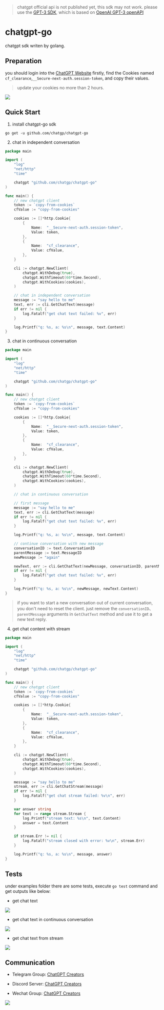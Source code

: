 > chatgpt official api is not published yet, this sdk may not work. please use the [GPT-3 SDK](https://github.com/chatgp/gpt3), which is based on [OpenAI GPT-3 openAPI](https://beta.openai.com/docs/api-reference/introduction)

# chatgpt-go

chatgpt sdk writen by golang.

## Preparation

you should login into the [ChatGPT Website](https://chat.openai.com/chat) firstly, find the Cookies named `cf_clearance`,`__Secure-next-auth.session-token`, and copy their values.

> update your cookies no more than 2 hours.

![](./images/chatgpt_cookies.png)

## Quick Start

1. install chatgpt-go sdk

```shell
go get -u github.com/chatgp/chatgpt-go
```

2. chat in independent conversation

```go
package main

import (
	"log"
	"net/http"
	"time"

	chatgpt "github.com/chatgp/chatgpt-go"
)

func main() {
	// new chatgpt client
	token := `copy-from-cookies`
	cfValue := "copy-from-cookies"

	cookies := []*http.Cookie{
		{
			Name:  "__Secure-next-auth.session-token",
			Value: token,
		},
		{
			Name:  "cf_clearance",
			Value: cfValue,
		},
	}

	cli := chatgpt.NewClient(
		chatgpt.WithDebug(true),
		chatgpt.WithTimeout(60*time.Second),
		chatgpt.WithCookies(cookies),
	)

	// chat in independent conversation
	message := "say hello to me"
	text, err := cli.GetChatText(message)
	if err != nil {
		log.Fatalf("get chat text failed: %v", err)
	}

	log.Printf("q: %s, a: %s\n", message, text.Content)
}
```

3. chat in continuous conversation

```go
package main

import (
	"log"
	"net/http"
	"time"

	chatgpt "github.com/chatgp/chatgpt-go"
)

func main() {
	// new chatgpt client
	token := `copy-from-cookies`
	cfValue := "copy-from-cookies"

	cookies := []*http.Cookie{
		{
			Name:  "__Secure-next-auth.session-token",
			Value: token,
		},
		{
			Name:  "cf_clearance",
			Value: cfValue,
		},
	}

	cli := chatgpt.NewClient(
		chatgpt.WithDebug(true),
		chatgpt.WithTimeout(60*time.Second),
		chatgpt.WithCookies(cookies),
	)

	// chat in continuous conversation

	// first message
	message := "say hello to me"
	text, err := cli.GetChatText(message)
	if err != nil {
		log.Fatalf("get chat text failed: %v", err)
	}

	log.Printf("q: %s, a: %s\n", message, text.Content)

	// continue conversation with new message
	conversationID := text.ConversationID
	parentMessage := text.MessageID
	newMessage := "again"

	newText, err := cli.GetChatText(newMessage, conversationID, parentMessage)
	if err != nil {
		log.Fatalf("get chat text failed: %v", err)
	}

	log.Printf("q: %s, a: %s\n", newMessage, newText.Content)
}
```

> if you want to start a new conversation out of current conversation, you don't need to reset the client. just remove the `conversationID`、`parentMessage` arguments in `GetChatText` method and use it to get a new text reply.

4. get chat content with stream

```go
package main

import (
	"log"
	"net/http"
	"time"

	chatgpt "github.com/chatgp/chatgpt-go"
)

func main() {
	// new chatgpt client
	token := `copy-from-cookies`
	cfValue := "copy-from-cookies"

	cookies := []*http.Cookie{
		{
			Name:  "__Secure-next-auth.session-token",
			Value: token,
		},
		{
			Name:  "cf_clearance",
			Value: cfValue,
		},
	}

	cli := chatgpt.NewClient(
		chatgpt.WithDebug(true),
		chatgpt.WithTimeout(60*time.Second),
		chatgpt.WithCookies(cookies),
	)

	message := "say hello to me"
	stream, err := cli.GetChatStream(message)
	if err != nil {
		log.Fatalf("get chat stream failed: %v\n", err)
	}

	var answer string
	for text := range stream.Stream {
		log.Printf("stream text: %s\n", text.Content)
		answer = text.Content
	}

	if stream.Err != nil {
		log.Fatalf("stream closed with error: %v\n", stream.Err)
	}

	log.Printf("q: %s, a: %s\n", message, answer)
}
```

## Tests

under examples folder there are some tests, execute `go test` command and get outputs like below:

- get chat text

![](./images/chat_text.png)

- get chat text in continuous conversation

![](./images/continuous_chat_text.png)

- get chat text from stream

![](./images/chat_stream.png)

## Communication

- Telegram Group: [ChatGPT Creators](https://t.me/+YkEGeRxB5Q0zODY1)

- Discord Server: [ChatGPT Creators](https://discord.gg/qWshJnJs)

- Wechat Group: [ChatGPT Creators](https://work.weixin.qq.com/gm/66944e9bd30628e9270c980bc756663d)

![](./images/wechat_group.jpg)
